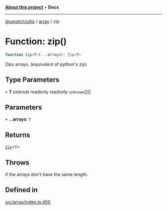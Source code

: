 [**About this project**](../../README.md) • **Docs**

***

[@umatch/utils](../../api.md) / [array](../README.md) / zip

# Function: zip()

```ts
function zip<T>(...arrays): Zip<T>
```

Zips arrays. (equivalent of python's zip)

## Type Parameters

• **T** *extends* readonly readonly `unknown`[][]

## Parameters

• ...**arrays**: `T`

## Returns

[`Zip`](../type-aliases/Zip.md)\<`T`\>

## Throws

if the arrays don't have the same length.

## Defined in

[src/array/index.ts:450](https://github.com/umatch-oficial/utils/blob/main/src/array/index.ts#L450)
